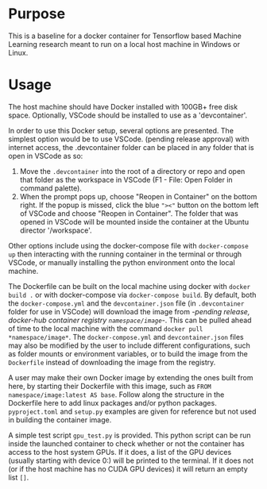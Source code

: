 # Purpose
This is a baseline for a docker container for Tensorflow based Machine Learning research meant to run on a local host machine in Windows or Linux. 

# Usage
The host machine should have Docker installed with 100GB+ free disk space. Optionally, VSCode should be installed to use as a 'devcontainer'. 

In order to use this Docker setup, several options are presented. The simplest option would be to use VSCode. (pending release approval) with internet access, the .devcontainer folder can be placed in any folder that is open in VSCode as so:

1. Move the `.devcontainer` into the root of a directory or repo and open that folder as the workspace in VSCode (F1 - File: Open Folder in command palette). 
2. When the prompt pops up, choose "Reopen in Container" on the bottom right. If the popup is missed, click the blue `"><"` button on the bottom left of VSCode and choose "Reopen in Container". The folder that was opened in VSCode will be mounted inside the container at the Ubuntu director '/workspace'.  

Other options include using the docker-compose file with `docker-compose up` then interacting with the running container in the terminal or through VSCode, or manually installing the python environment onto the local machine. 

The Dockerfile can be built on the local machine using docker with `docker build .` or with docker-compose via `docker-compose build`. By default, both the `docker-compose.yml` and the `devcontainer.json` file (in `.devcontainer` folder for use in VSCode) will download the image from -*pending release, docker-hub container registry `namespace/image`*-. This can be pulled ahead of time to the local machine with the command `docker pull *namespace/image*`. The `docker-compose.yml` and `devcontainer.json` files may also be modified by the user to include different configurations, such as folder mounts or environment variables, or to build the image from the `Dockerfile` instead of downloading the image from the registry. 

A user may make their own Docker image by extending the ones built from here, by starting their Dockerfile with this image, such as `FROM namespace/image:latest AS base`. Follow along the structure in the Dockerfile here to add linux packages and/or python packages. `pyproject.toml` and `setup.py` examples are given for reference but not used in building the container image.

A simple test script `gpu_test.py` is provided. This python script can be run inside the launched container to check whether or not the container has access to the host system GPUs. If it does, a list of the GPU devices (usually starting with device 0:) will be printed to the terminal. If it does not (or if the host machine has no CUDA GPU devices) it will return an empty list `[]`. 

